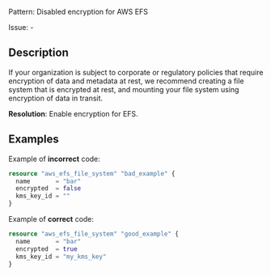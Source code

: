 Pattern: Disabled encryption for AWS EFS

Issue: -

## Description

If your organization is subject to corporate or regulatory policies that require encryption of data and metadata at rest, we recommend creating a file system that is encrypted at rest, and mounting your file system using encryption of data in transit.

**Resolution**: Enable encryption for EFS.

## Examples

Example of **incorrect** code:

```terraform
resource "aws_efs_file_system" "bad_example" {
  name       = "bar"
  encrypted  = false
  kms_key_id = ""
}
```

Example of **correct** code:

```terraform
resource "aws_efs_file_system" "good_example" {
  name       = "bar"
  encrypted  = true
  kms_key_id = "my_kms_key"
}
```